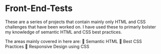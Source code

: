 # Front-End-Tests

These are a series of projects that contain mainly only HTML and CSS challenges that have been worked on. I have used these to primarly bolster my knowledge of semantic HTML and CSS best practices. 

The areas mainly covered in here are:
🚀 Semantic HTML
🚀 Best CSS Practices
🚀 Responsive Design using CSS
